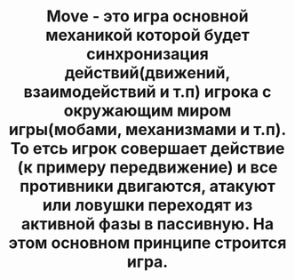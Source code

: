 <h1 align="center">Move - это игра основной механикой которой будет синхронизация действий(движений, взаимодействий и т.п) игрока с окружающим миром игры(мобами, механизмами и т.п). То етсь игрок совершает действие (к примеру передвижение) и все противники двигаются, атакуют или ловушки переходят из активной фазы в пассивную. На этом основном принципе строится игра.</h1>
